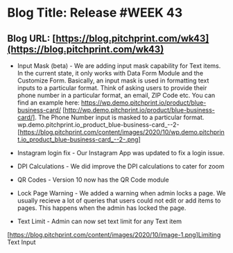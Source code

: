 # **Blog Title**: Release #WEEK 43

## **Blog URL**: [https://blog.pitchprint.com/wk43](https://blog.pitchprint.com/wk43)

 * Input Mask (beta) - We are adding input mask capability for Text items. In the current state, it only works with Data Form Module and the
   Customize Form. Basically, an input mask is used in formatting text inputs to a particular format.
   Think of asking users to provide their phone number in a particular format, an email, ZIP Code etc. You can find an example here:
   https://wp.demo.pitchprint.io/product/blue-business-card/ [http://wp.demo.pitchprint.io/product/blue-business-card/].
   The Phone Number input is masked to a particular format. wp.demo.pitchprint.io_product_blue-business-card_--2-
   [https://blog.pitchprint.com/content/images/2020/10/wp.demo.pitchprint.io_product_blue-business-card_--2-.png]

 * Instagram login fix - Our Instagram App was updated to fix a login issue.

 * DPI Calculations - We did improve the DPI calculations to cater for zoom

 * QR Codes - Version 10 now has the QR Code module

 * Lock Page Warning - We added a warning when admin locks a page. We usually recieve a lot of queries that users could not edit or add
   items to pages. This happens when the admin has locked the page.

 * Text Limit - Admin can now set text limit for any Text item

[https://blog.pitchprint.com/content/images/2020/10/image-1.png]Limiting Text Input

